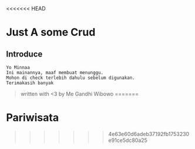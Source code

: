 <<<<<<< HEAD
# Just A some Crud

## Introduce

```
Yo Minnaa
Ini mainannya, maaf membuat menunggu.
Mohon di check terlebih dahulu sebelum digunakan.
Terimakasih banyak
```


> written with <3 by Me Gandhi Wibowo
=======
# Pariwisata
>>>>>>> 4e63e60d6adeb37192fb1753230e91ce5dc80a25
